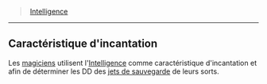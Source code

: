 ﻿---
!GenericItem
Name: Caractéristique d'incantation
Id: abilities_intelligence_hd.md#caractéristique-dincantation
ParentLink: abilities_intelligence_hd.md#intelligence
ParentName: Intelligence
NameLevel: 2
Attributes: {}
AttributesDictionary: >+
  {}

---
> [Intelligence](hd_abilities_intelligence.md)

---

## Caractéristique d'incantation

Les [magiciens](hd_wizard.md) utilisent l'[Intelligence](hd_abilities_intelligence.md) comme caractéristique d'incantation et afin de déterminer les DD des [jets de sauvegarde](hd_abilities_jets_de_sauvegarde.md) de leurs sorts.

